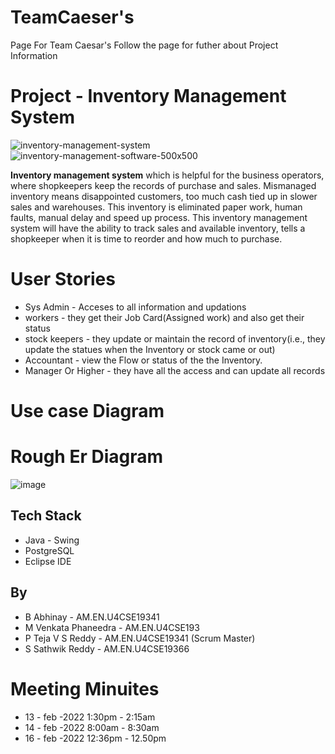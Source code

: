 # TeamCaeser's
Page For Team Caesar's Follow the page for futher about Project Information 

# Project - Inventory Management System
![inventory-management-system](https://user-images.githubusercontent.com/64905661/153710221-411454b8-ca4a-4c47-b125-d7231c2857fa.png)
![inventory-management-software-500x500](https://user-images.githubusercontent.com/64905661/153710414-dff39402-e744-4ff6-a7f3-bc9d9d33d50c.png)

**Inventory management system** which is helpful for the business operators, where shopkeepers keep the records of purchase and sales. Mismanaged inventory means disappointed customers, too much cash tied up in slower sales and warehouses. This inventory is eliminated paper work, human faults, manual delay and speed up process. This inventory management system will have the ability to track sales and available inventory, tells a shopkeeper when it is time to reorder and how much to purchase.

# User Stories
* Sys Admin - Acceses to all information and updations
* workers - they get their Job Card(Assigned work) and also get their status
* stock keepers - they update or maintain the record of inventory(i.e., they update the statues when the Inventory or stock came or out)
* Accountant - view the Flow or status of the the Inventory.
* Manager Or Higher - they have all the access and can update all records

# Use case Diagram  

# Rough Er Diagram
![image](https://user-images.githubusercontent.com/64905661/154222803-f9e8365f-58d7-4091-a2fc-0584233260e6.png)


## Tech Stack
* Java - Swing
* PostgreSQL
* Eclipse IDE

## By
* B Abhinay - AM.EN.U4CSE19341
* M Venkata Phaneedra - AM.EN.U4CSE193
* P Teja V S Reddy - AM.EN.U4CSE19341 (Scrum Master)
* S Sathwik Reddy - AM.EN.U4CSE19366

# Meeting Minuites
* 13 - feb -2022 1:30pm - 2:15am
* 14 - feb -2022 8:00am - 8:30am
* 16 - feb -2022 12:36pm - 12.50pm
